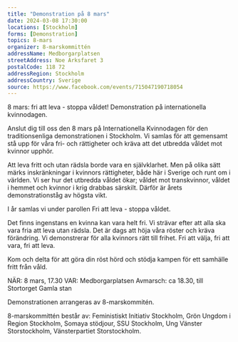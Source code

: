 ```yaml
---
title: "Demonstration på 8 mars"
date: 2024-03-08 17:30:00
locations: [Stockholm]
forms: [Demonstration]
topics: 8-mars
organizer: 8-marskommittén
addressName: Medborgarplatsen
streetAddress: Noe Arksfaret 3
postalCode: 118 72
addressRegion: Stockholm
addressCountry: Sverige
source: https://www.facebook.com/events/715047190718054
---
```

8 mars: fri att leva - stoppa våldet! Demonstration på internationella kvinnodagen.

Anslut dig till oss den 8 mars på Internationella Kvinnodagen för den traditionsenliga demonstrationen i Stockholm. Vi samlas för att gemensamt stå upp för våra fri- och rättigheter och kräva att det utbredda våldet mot kvinnor upphör. 

Att leva fritt och utan rädsla borde vara en självklarhet. Men på olika sätt märks inskränkningar i kvinnors rättigheter, både här i Sverige och runt om i världen. Vi ser hur det utbredda våldet ökar; våldet mot transkvinnor, våldet i hemmet och kvinnor i krig drabbas särskilt. Därför är årets demonstrationståg av högsta vikt.

I år samlas vi under parollen Fri att leva - stoppa våldet.

Det finns ingenstans en kvinna kan vara helt fri. Vi strävar efter att alla ska vara fria att leva utan rädsla. Det är dags att höja våra röster och kräva förändring. Vi demonstrerar för alla kvinnors rätt till frihet. Fri att välja, fri att vara, fri att leva.

Kom och delta för att göra din röst hörd och stödja kampen för ett samhälle fritt från våld.

NÄR: 8 mars, 17.30
VAR: Medborgarplatsen
Avmarsch: ca 18.30, till Stortorget Gamla stan

Demonstrationen arrangeras av 8-marskommitén.

8-marskommittén består av: Feministiskt Initiativ Stockholm, Grön Ungdom i Region Stockholm, Somaya stödjour, SSU Stockholm, Ung Vänster Storstockholm, Vänsterpartiet Storstockholm.
